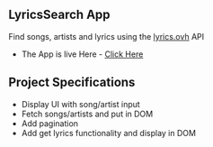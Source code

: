 
## LyricsSearch App

Find songs, artists and lyrics using the [lyrics.ovh](https://lyrics.ovh) API
- The App is live Here - [Click Here](https://lyricssearch-sagar-barapatre.netlify.app/)

## Project Specifications

- Display UI with song/artist input
- Fetch songs/artists and put in DOM
- Add pagination
- Add get lyrics functionality and display in DOM

